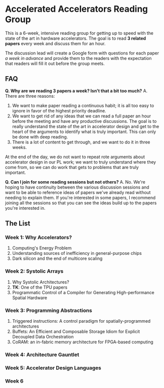 # Accelerated Accelerators Reading Group

This is a 6-week, intensive reading group for getting up to speed with the state of the art in hardware accelerators. The goal is to read **3 related papers** every week and discuss them for an hour.

The discussion lead will create a Google form with questions for each paper *a week in advance* and provide them to the readers with the expectation that readers will fill it out before the group meets.

## FAQ

**Q. Why are we reading 3 papers a week? Isn't that a bit too much?**
A. There are three reasons:
1. We want to make paper reading a continuous habit; it is all too easy to ignore in favor of the highest priority deadline.
2. We want to get rid of any ideas that we can read a full paper an hour before the meeting and have any productive discussions. The goal is to really understand the state of the art in accelerator design and get to the heart of the arguments to identify what is truly important. This can only be done with deep reading.
3. There is a lot of content to get through, and we want to do it in three weeks.

At the end of the day, we do not want to repeat rote arguments about accelerator design in our PL work; we want to truly understand where they come from, so we can do work that gets to problems that are truly important.

**Q. Can I join for some reading sessions but not others?**
A. No. We're hoping to have continuity between the various discussion sessions and want to be able to reference ideas of papers we've already read without needing to explain them. If you're interested in some papers, I recommend joining all the sessions so that you can see the ideas build up to the papers you're interested in.

## The List

### Week 1: Why Accelerators?
1. Computing's Energy Problem
2. Understanding sources of inefficiency in general-purpose chips
3. Dark silicon and the end of multicore scaling

### Week 2: Systolic Arrays
1. Why Systolic Architectures?
2. **TK**: One of the TPU papers
3. Programmatic Control of a Compiler for Generating High-performance Spatial Hardware

### Week 3: Programming Abstractions
1. Triggered instructions: A control paradigm for spatially-programmed architectures
2. Buffets: An Efficient and Composable Storage Idiom for Explicit Decoupled Data Orchestration
3. CoRAM: an in-fabric memory architecture for FPGA-based computing

### Week 4: Architecture Gauntlet

### Week 5: Accelerator Design Languages

### Week 6
